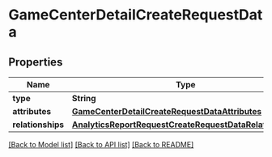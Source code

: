 # GameCenterDetailCreateRequestData

## Properties
Name | Type | Description | Notes
------------ | ------------- | ------------- | -------------
**type** | **String** |  | 
**attributes** | [**GameCenterDetailCreateRequestDataAttributes**](GameCenterDetailCreateRequestDataAttributes.md) |  | [optional] 
**relationships** | [**AnalyticsReportRequestCreateRequestDataRelationships**](AnalyticsReportRequestCreateRequestDataRelationships.md) |  | 

[[Back to Model list]](../README.md#documentation-for-models) [[Back to API list]](../README.md#documentation-for-api-endpoints) [[Back to README]](../README.md)


